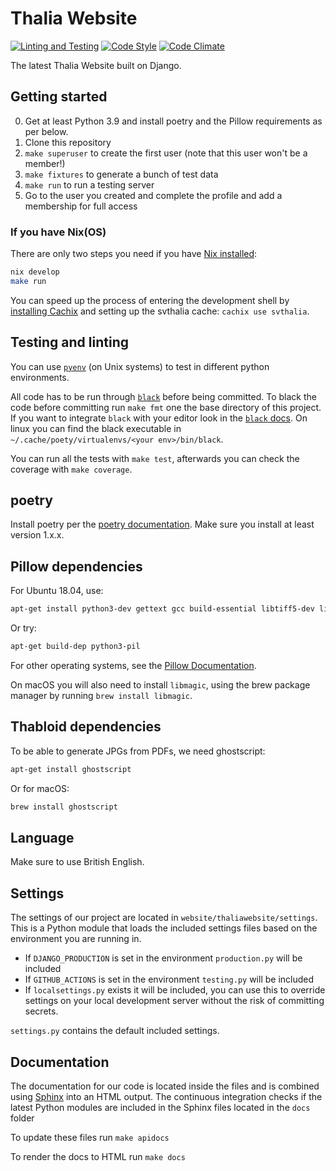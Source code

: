 # Thalia Website

[![Linting and Testing](https://github.com/svthalia/concrexit/workflows/Linting%20and%20Testing/badge.svg)](https://github.com/svthalia/concrexit/actions)
[![Code Style](https://img.shields.io/badge/code%20style-black-000000.svg)](https://github.com/psf/black)
[![Code Climate](https://codeclimate.com/github/svthalia/concrexit/badges/gpa.svg)](https://codeclimate.com/github/svthalia/concrexit)

The latest Thalia Website built on Django.


## Getting started

0. Get at least Python 3.9 and install poetry and the Pillow requirements as per below.
1. Clone this repository
2. `make superuser` to create the first user (note that this user won't be a member!)
3. `make fixtures` to generate a bunch of test data
4. `make run` to run a testing server
5. Go to the user you created and complete the profile and add a membership for full access


### If you have Nix(OS)

There are only two steps you need if you have [Nix installed](https://nixos.org/download.html#nix-quick-install):

```bash
nix develop
make run
```

You can speed up the process of entering the development shell by [installing Cachix](https://github.com/cachix/cachix#installation)
and setting up the svthalia cache: `cachix use svthalia`.


## Testing and linting

You can use [`pyenv`](https://github.com/pyenv/pyenv) (on Unix systems) to test in different python
environments.

All code has to be run through [`black`](https://github.com/psf/black) before being committed. To black the code before committing run `make fmt` one the base directory of this project.
If you want to integrate `black` with your editor look in the [`black` docs](https://black.readthedocs.io/en/stable/editor_integration.html). On linux you can find the black executable in `~/.cache/poety/virtualenvs/<your env>/bin/black`.

You can run all the tests with `make test`, afterwards you can check the coverage with `make coverage`.


## poetry

Install poetry per the [poetry documentation][poetry install]. Make sure you install at least version 1.x.x.

[poetry install]: https://github.com/sdispater/poetry#installation


## Pillow dependencies

For Ubuntu 18.04, use:

```bash
apt-get install python3-dev gettext gcc build-essential libtiff5-dev libjpeg-turbo8-dev zlib1g-dev libfreetype6-dev liblcms2-dev libwebp-dev
```

Or try:

```bash
apt-get build-dep python3-pil
```

For other operating systems, see the [Pillow Documentation][pillow-install].


[pillow-install]: https://pillow.readthedocs.io/en/latest/installation.html


On macOS you will also need to install `libmagic`, using the brew package manager by running `brew install libmagic`.


## Thabloid dependencies

To be able to generate JPGs from PDFs, we need ghostscript:

```bash
apt-get install ghostscript
```

Or for macOS:

```bash
brew install ghostscript
```


## Language

Make sure to use British English.


## Settings

The settings of our project are located in `website/thaliawebsite/settings`.
This is a Python module that loads the included settings files based on the environment you are running in.

- If `DJANGO_PRODUCTION` is set in the environment `production.py` will be included
- If `GITHUB_ACTIONS` is set in the environment `testing.py` will be included
- If `localsettings.py` exists it will be included, you can use this to override settings on your local development server without the risk of committing secrets.

`settings.py` contains the default included settings.


## Documentation

The documentation for our code is located inside the files and is combined using [Sphinx](https://www.sphinx-doc.org/en/master/) into an HTML output.
The continuous integration checks if the latest Python modules are included in the Sphinx files located in the `docs` folder

To update these files run `make apidocs`

To render the docs to HTML run `make docs`
